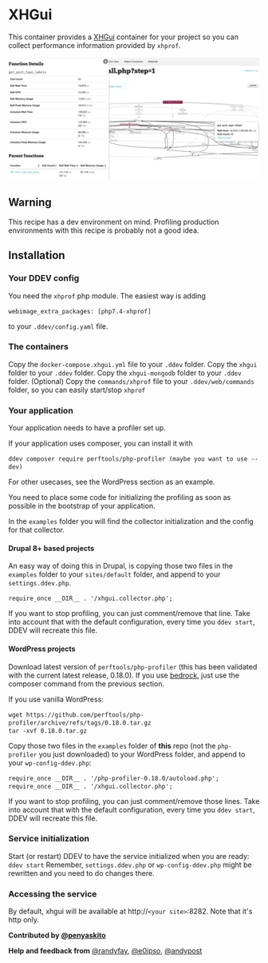# XHGui

This container provides a [XHGui](https://github.com/perftools/xhgui) container for your project so you can collect performance information
provided by `xhprof`. 

![A screenshoot of XHGui](assets/xhgui-screenshot.png)


## Warning

This recipe has a dev environment on mind.
Profiling production environments with this recipe is probably not a good idea.

## Installation

### Your DDEV config
You need the `xhprof` php module. The easiest way is adding
```
webimage_extra_packages: [php7.4-xhprof]
```
to your `.ddev/config.yaml` file.

### The containers

Copy the `docker-compose.xhgui.yml` file to your `.ddev` folder.
Copy the `xhgui` folder to your `.ddev` folder.
Copy the `xhgui-mongodb` folder to your `.ddev` folder.
(Optional) Copy the `commands/xhprof` file to your `.ddev/web/commands` folder, so you can easily start/stop `xhprof`

### Your application

Your application needs to have a profiler set up.

If your application uses composer, you can install it with

```
ddev composer require perftools/php-profiler (maybe you want to use --dev)
```

For other usecases, see the WordPress section as an example.

You need to place some code for initializing the profiling as soon as possible in the
bootstrap of your application.

In the `examples` folder you will find the collector initialization 
and the config for that collector.

#### Drupal 8+ based projects

An easy way of doing this in Drupal, is copying those two files in the `examples` folder to your
`sites/default` folder, and append to your `settings.ddev.php`.
```
require_once __DIR__ . '/xhgui.collector.php';
```

If you want to stop profiling, you can just comment/remove that line.
Take into account that with the default configuration, every time you 
`ddev start`, DDEV will recreate this file.

#### WordPress projects

Download latest version of `perftools/php-profiler` (this has been validated with the current latest release, 0.18.0).
If you use [bedrock](https://roots.io/bedrock/), just use the composer command from the previous section. 

If you use vanilla WordPress:

```
wget https://github.com/perftools/php-profiler/archive/refs/tags/0.18.0.tar.gz
tar -xvf 0.18.0.tar.gz
```

Copy those two files in the `examples` folder of **this** repo (not the `php-profiler` you just downloaded) to your
WordPress folder, and append to your `wp-config-ddev.php`:

```
require_once __DIR__ . '/php-profiler-0.18.0/autoload.php';
require_once __DIR__ . '/xhgui.collector.php';
```

If you want to stop profiling, you can just comment/remove those lines.
Take into account that with the default configuration, every time you 
`ddev start`, DDEV will recreate this file.

### Service initialization

Start (or restart) DDEV to have the service initialized when you are ready: `ddev start`
Remember, `settings.ddev.php` or `wp-config-ddev.php` might be rewritten and you need to do changes there.

### Accessing the service

By default, xhgui will be available at  http://`<your site>`:8282. Note that it's http only.


**Contributed by [@penyaskito](https://github.com/penyaskito)**

**Help and feedback from**  [@randyfay](https://github.com/randyfay), [@e0ipso](https://github.com/e0ipso), [@andypost](https://github.com/andypost) 
